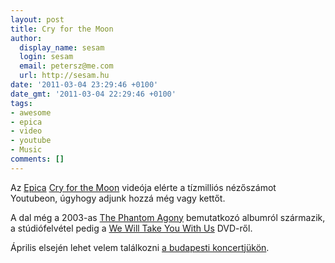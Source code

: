 ```yaml
---
layout: post
title: Cry for the Moon
author:
  display_name: sesam
  login: sesam
  email: petersz@me.com
  url: http://sesam.hu
date: '2011-03-04 23:29:46 +0100'
date_gmt: '2011-03-04 22:29:46 +0100'
tags:
- awesome
- epica
- video
- youtube
- Music
comments: []
---
```


Az [Epica](http://epica.nl) [Cry for the Moon](http://www.youtube.com/watch?v=Dys1_TuUmI4) videója elérte a tízmilliós nézőszámot Youtubeon, úgyhogy adjunk hozzá még vagy kettőt.

A dal még a 2003-as [The Phantom Agony](http://en.wikipedia.org/wiki/The_Phantom_Agony) bemutatkozó albumról származik, a stúdiófelvétel pedig a [We Will Take You With Us](http://en.wikipedia.org/wiki/We_Will_Take_You_with_Us) DVD-ről.

Április elsején lehet velem találkozni [a budapesti koncertjükön](http://www.last.fm/event/1812420+Epica+at+Club+202+on+1+April+2011).
